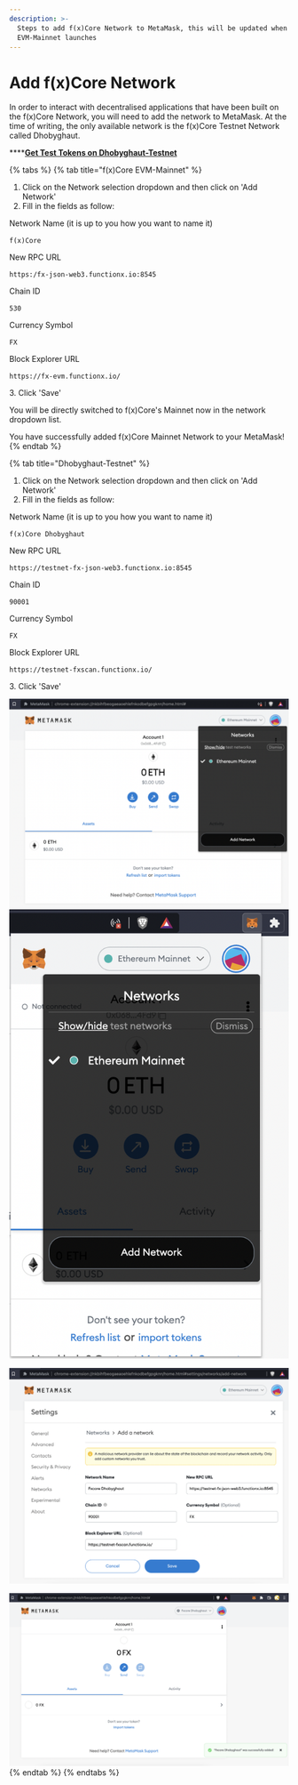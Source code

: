 ```yaml
---
description: >-
  Steps to add f(x)Core Network to MetaMask, this will be updated when the
  EVM-Mainnet launches
---
```


# Add f(x)Core Network

In order to interact with decentralised applications that have been built on the f(x)Core Network, you will need to add the network to MetaMask. At the time of writing, the only available network is the f(x)Core Testnet Network called Dhobyghaut.

****[**Get Test Tokens on Dhobyghaut-Testnet**](https://functionx.gitbook.io/home/resources/fxtestnetfaucet)

{% tabs %}
{% tab title="f(x)Core EVM-Mainnet" %}
1. Click on the Network selection dropdown and then click on 'Add Network'
2. Fill in the fields as follow:

Network Name (it is up to you how you want to name it)

```
f(x)Core
```

New RPC URL

```
https:/fx-json-web3.functionx.io:8545
```

Chain ID

```
530
```

Currency Symbol

```
FX
```

Block Explorer URL

```
https://fx-evm.functionx.io/
```

&#x20;3\. Click 'Save'

You will be directly switched to f(x)Core's Mainnet now in the network dropdown list.

You have successfully added f(x)Core Mainnet Network to your MetaMask!
{% endtab %}

{% tab title="Dhobyghaut-Testnet" %}
1. Click on the Network selection dropdown and then click on 'Add Network'
2. Fill in the fields as follow:

Network Name (it is up to you how you want to name it)

```
f(x)Core Dhobyghaut
```

New RPC URL

```
https://testnet-fx-json-web3.functionx.io:8545
```

Chain ID

```
90001
```

Currency Symbol

```
FX
```

Block Explorer URL

```
https://testnet-fxscan.functionx.io/
```

&#x20;3\. Click 'Save'







![Click on Network selection drop down then click on 'Add Network' (browser)](../../.gitbook/assets/addnetwork1.png) ![(extension)](../../.gitbook/assets/addnetwork2.png)

![Fill in the fields as shown and click 'Save'](../../.gitbook/assets/addnetwork3.png)

![You have successfully added f(x)Core Dhobyghaut Testnet to your MetaMask!](../../.gitbook/assets/addnetwork4.png)
{% endtab %}
{% endtabs %}
